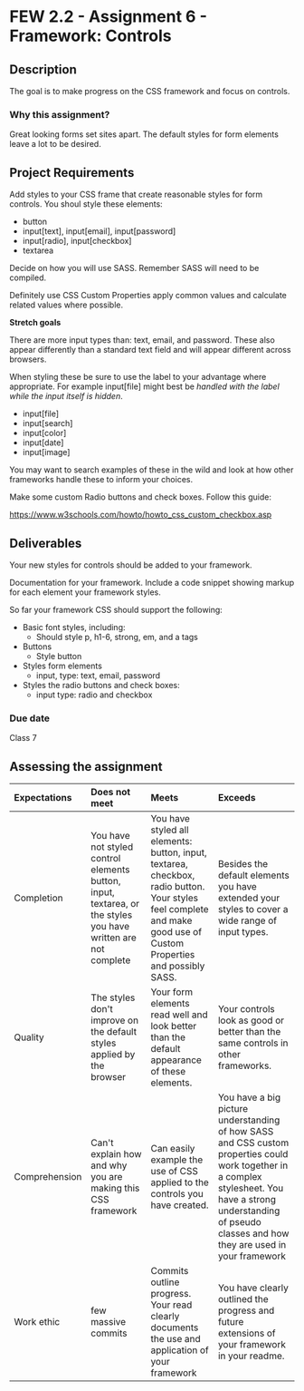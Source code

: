 # FEW 2.2 - Assignment 6 - Framework: Controls 

## Description 

The goal is to make progress on the CSS framework and focus on controls. 

### Why this assignment?

Great looking forms set sites apart. The default styles for form elements leave a lot to be desired. 

## Project Requirements

Add styles to your CSS frame that create reasonable styles for form controls. You shoul style these elements:

- button
- input[text], input[email], input[password]
- input[radio], input[checkbox]
- textarea

Decide on how you will use SASS. Remember SASS will need to be compiled. 

Definitely use CSS Custom Properties apply common values and calculate related values where possible. 

**Stretch goals**

There are more input types than: text, email, and password. These also appear differently than a standard text field and will appear different across browsers. 

When styling these be sure to use the label to your advantage where appropriate. For example input[file] might best be _handled with the label while the input itself is hidden_.

- input[file]
- input[search]
- input[color]
- input[date]
- input[image]

You may want to search examples of these in the wild and look at how other frameworks handle these to inform your choices. 

Make some custom Radio buttons and check boxes. Follow this guide: 

https://www.w3schools.com/howto/howto_css_custom_checkbox.asp

## Deliverables

Your new styles for controls should be added to your framework. 

Documentation for your framework. Include a code snippet showing markup for each element your framework styles. 

So far your framework CSS should support the following: 

- Basic font styles, including: 
  - Should style p, h1-6, strong, em, and a tags
- Buttons
  - Style button
- Styles form elements
  - input, type: text, email, password
- Styles the radio buttons and check boxes:
  - input type: radio and checkbox


### Due date

Class 7

## Assessing the assignment

| Expectations | Does not meet | Meets | Exceeds |
|:---|:---|:---|:---|
| Completion   | You have not styled control elements button, input, textarea, or the styles you have written are not complete | You have styled all elements: button, input, textarea, checkbox, radio button. Your styles feel complete and make good use of Custom Properties and possibly SASS. | Besides the default elements you have extended your styles to cover a wide range of input types. |
| Quality | The styles don't improve on the default styles applied by the browser | Your form elements read well and look better than the default appearance of these elements. | Your controls look as good or better than the same controls in other frameworks. |
| Comprehension | Can't explain how and why you are making this CSS framework | Can easily example the use of CSS applied to the controls you have created. | You have a big picture understanding of how SASS and CSS custom properties could work together in a complex stylesheet. You have a strong understanding of pseudo classes and how they are used in your framework |
| Work ethic | few massive commits | Commits outline progress. Your read clearly documents the use and application of your framework | You have clearly outlined the progress and future extensions of your framework in your readme. |
